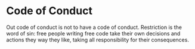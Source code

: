 # Code of Conduct

Out code of conduct is not to have a code of conduct. Restriction is the word
of sin: free people writing free code take their own decisions and actions they 
way they like, taking all responsibility for their consequences.
